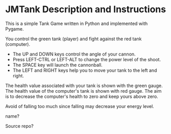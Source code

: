 # JMTank Description and Instructions

This is a simple Tank Game written in Python and implemented with Pygame.

You control the green tank (player) and fight against the red tank (computer).

* The UP and DOWN keys control the angle of your cannon.
* Press LEFT-CTRL or LEFT-ALT to change the power level of the shoot.
* The SPACE key will launch the cannonball.
* The LEFT and RIGHT keys help you to move your tank to the left and right.

The health value associated with your tank is shown with the green gauge. The health value of the
computer's tank is shown with red gauge. The aim is to decrease the
computer's health to zero and keep yours above zero.

Avoid of falling too much since falling may decrease your energy level.

name?

Source repo?
